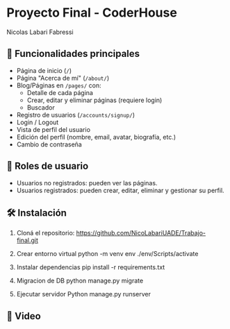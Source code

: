 # Proyecto Final - CoderHouse
Nicolas Labari Fabressi

## 📂 Funcionalidades principales

- Página de inicio (`/`)
- Página "Acerca de mí" (`/about/`)
- Blog/Páginas en `/pages/` con:
  - Detalle de cada página
  - Crear, editar y eliminar páginas (requiere login)
  - Buscador
- Registro de usuarios (`/accounts/signup/`)
- Login / Logout
- Vista de perfil del usuario
- Edición del perfil (nombre, email, avatar, biografía, etc.)
- Cambio de contraseña

## 👥 Roles de usuario

- Usuarios no registrados: pueden ver las páginas.
- Usuarios registrados: pueden crear, editar, eliminar y gestionar su perfil.

## 🛠 Instalación

1. Cloná el repositorio:
https://github.com/NicoLabariUADE/Trabajo-final.git

2. Crear entorno virtual
python -m venv env
./env/Scripts/activate

3. Instalar dependencias
pip install -r requirements.txt

4. Migracion de DB
python manage.py migrate

5. Ejecutar servidor
Python manage.py runserver

## 📸 Video
